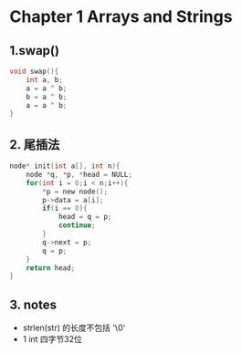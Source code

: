 # Chapter 1 Arrays and Strings

## 1.swap()

```c
void swap(){
    int a, b;
  	a = a ^ b;
  	b = a ^ b;
  	a = a ^ b;
}
```

## 2. 尾插法

```c
node* init(int a[], int n){
    node *q, *p, *head = NULL;
  	for(int i = 0;i < n;i++){
   		*p = new node();
  		p->data = a[i];  
      	if(i == 0){
            head = q = p;
          	continue;
        }
      	q->next = p;
      	q = p;
    }
  	return head;
}
```

## 3. notes

- strlen(str) 的长度不包括 '\0'
- 1 int 四字节32位

